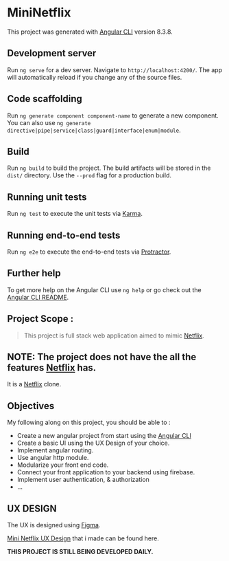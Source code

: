# MiniNetflix

This project was generated with [Angular CLI](https://github.com/angular/angular-cli) version 8.3.8.

## Development server

Run `ng serve` for a dev server. Navigate to `http://localhost:4200/`. The app will automatically reload if you change any of the source files.

## Code scaffolding

Run `ng generate component component-name` to generate a new component. You can also use `ng generate directive|pipe|service|class|guard|interface|enum|module`.

## Build

Run `ng build` to build the project. The build artifacts will be stored in the `dist/` directory. Use the `--prod` flag for a production build.

## Running unit tests

Run `ng test` to execute the unit tests via [Karma](https://karma-runner.github.io).

## Running end-to-end tests

Run `ng e2e` to execute the end-to-end tests via [Protractor](http://www.protractortest.org/).

## Further help

To get more help on the Angular CLI use `ng help` or go check out the [Angular CLI README](https://github.com/angular/angular-cli/blob/master/README.md).


## Project Scope : 
> This project is full stack web application aimed to mimic [Netflix](www.netflix.com). 

## **NOTE**: The project does not have the all the features [Netflix](www.netflix.com) has. 

It is a [Netflix](www.netflix.com) clone. 

## **Objectives**
My following along on this project, you should be able to : 
* Create a new angular project from start using the [Angular CLI](https://github.com/angular/angular-cli)
* Create a basic UI using the UX Design of your choice. 
* Implement angular routing. 
* Use angular http module. 
* Modularize your front end code. 
* Connect your front application to your backend using firebase.
* Implement user authentication, & authorization
* ...

## UX DESIGN 
The UX is designed using [Figma](https://www.figma.com/).


[Mini Netflix UX Design](https://www.figma.com/file/cNlWOPiI4xWwJ1vruBpQy8/Mini-netflix?node-id=0%3A1) that i made can be found here. 

**THIS PROJECT IS STILL BEING DEVELOPED DAILY.**

